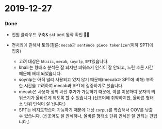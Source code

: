 # 2019-12-27



### Done

- 전원 클라우드 구축& skt bert 동작 확인 :clap::clap:

- 전처리에 관해서 토의(결론: `mecab`과 `sentence piece tokenizer`(이하 SPT)에 집중)
  - 고려 대상은 `khaiii`, `mecab`, `soynlp`, `SPT`였습니다.
  - khaiii는 형태소 분석은 잘 되지만 띄워쓰기 인식이 잘 안되고, 느린 추론 시간 때문에 배제 되었습니다.
  - soynlp는 아직 널리 사용되고 있지 않기 때문에(mecab과 SPT에 비해) 부족한 시간을 고려하여 mecab과 SPT에 집중하기로 했습니다.
  - mecab은 사용자 정의 사전 추가가 가능하기 때문에, 이를 이용하여 문자의 띄워쓰기가 올바르게 되도록 할 수 있습니다.(신조어에 취약하지만, 올바른 형태소 단위 인식이 잘 됩니다.)
  - SPT는 비지도학습이 가능하기 때문에 대상 `corpus`를 학습해서 OOV를 낮출 수 있습니다. (신조어도 잘 인식하나, 올바른 형태소 단위 인식은 잘 안되는 편입니다.)